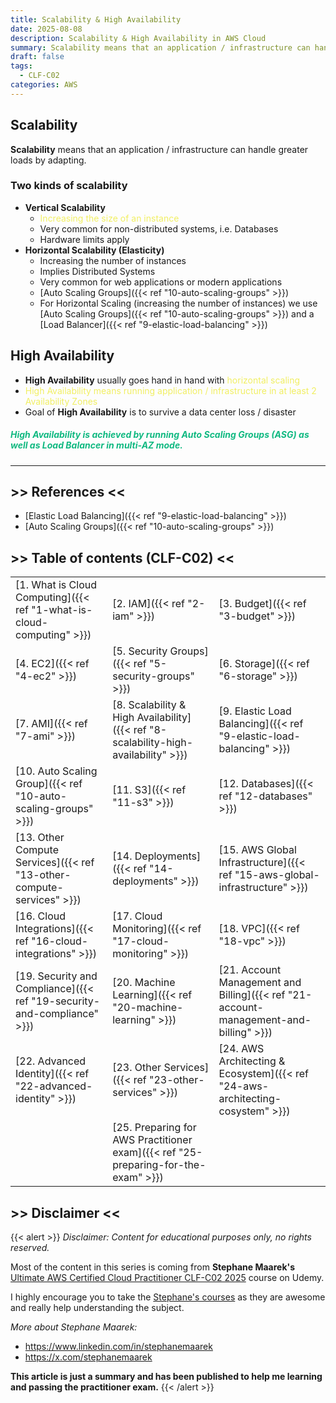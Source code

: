 ```yaml
---
title: Scalability & High Availability
date: 2025-08-08
description: Scalability & High Availability in AWS Cloud
summary: Scalability means that an application / infrastructure can handle greater loads by adapting...
draft: false
tags:
  - CLF-C02
categories: AWS
---
```

## Scalability

**Scalability** means that an application / infrastructure can handle greater loads by adapting.
### Two kinds of scalability

- **Vertical Scalability**
	- <font color=#f1ef63>Increasing the size of an instance</font>
	- Very common for non-distributed systems, i.e. Databases
	- Hardware limits apply
- **Horizontal Scalability (Elasticity)**
	- Increasing the number of instances
	- Implies Distributed Systems
	- Very common for web applications or modern applications
	- [Auto Scaling Groups]({{< ref "10-auto-scaling-groups" >}})
	- For Horizontal Scaling (increasing the number of instances) we use [Auto Scaling Groups]({{< ref "10-auto-scaling-groups" >}}) and a [Load Balancer]({{< ref "9-elastic-load-balancing" >}})
## High Availability

- **High Availability** usually goes hand in hand with <font color=#f1ef63>horizontal scaling</font>
- <font color=#f1ef63>High Availability means running application / infrastructure in at least 2 Availability Zones</font>
- Goal of **High Availability** is to survive a data center loss / disaster
##### <font color=#10b981>High Availability is achieved by running Auto Scaling Groups (ASG) as well as Load Balancer in multi-AZ mode.</font>

---
## >> References <<

- [Elastic Load Balancing]({{< ref "9-elastic-load-balancing" >}})
- [Auto Scaling Groups]({{< ref "10-auto-scaling-groups" >}})
## >> Table of contents (CLF-C02) <<

|                                                                         |                                                                                     |                                                                                       |
| ----------------------------------------------------------------------- | ----------------------------------------------------------------------------------- | ------------------------------------------------------------------------------------- |
| [1. What is Cloud Computing]({{< ref "1-what-is-cloud-computing" >}})   | [2. IAM]({{< ref "2-iam" >}})                                                       | [3. Budget]({{< ref "3-budget" >}})                                                   |
| [4. EC2]({{< ref "4-ec2" >}})                                           | [5. Security Groups]({{< ref "5-security-groups" >}})                               | [6. Storage]({{< ref "6-storage" >}})                                                 |
| [7. AMI]({{< ref "7-ami" >}})                                           | [8. Scalability & High Availability]({{< ref "8-scalability-high-availability" >}}) | [9. Elastic Load Balancing]({{< ref "9-elastic-load-balancing" >}})                   |
| [10. Auto Scaling Group]({{< ref "10-auto-scaling-groups" >}})          | [11. S3]({{< ref "11-s3" >}})                                                       | [12. Databases]({{< ref "12-databases" >}})                                           |
| [13. Other Compute Services]({{< ref "13-other-compute-services" >}})   | [14. Deployments]({{< ref "14-deployments" >}})                                     | [15. AWS Global Infrastructure]({{< ref "15-aws-global-infrastructure" >}})           |
| [16. Cloud Integrations]({{< ref "16-cloud-integrations" >}})           | [17. Cloud Monitoring]({{< ref "17-cloud-monitoring" >}})                           | [18. VPC]({{< ref "18-vpc" >}})                                                       |
| [19. Security and Compliance]({{< ref "19-security-and-compliance" >}}) | [20. Machine Learning]({{< ref "20-machine-learning" >}})                           | [21. Account Management and Billing]({{< ref "21-account-management-and-billing" >}}) |
| [22. Advanced Identity]({{< ref "22-advanced-identity" >}})             | [23. Other Services]({{< ref "23-other-services" >}})                               | [24. AWS Architecting & Ecosystem]({{< ref "24-aws-architecting-cosystem" >}})        |
|                                                                         | [25. Preparing for AWS Practitioner exam]({{< ref "25-preparing-for-the-exam" >}})  |                                                                                       |
## >> Disclaimer <<

{{< alert >}}
_Disclaimer: Content for educational purposes only, no rights reserved._

Most of the content in this series is coming from **Stephane Maarek's** [Ultimate AWS Certified Cloud Practitioner CLF-C02 2025](https://www.udemy.com/course/aws-certified-cloud-practitioner-new/) course on Udemy.

I highly encourage you to take the [Stephane's courses](https://www.udemy.com/user/stephane-maarek/) as they are awesome and really help understanding the subject.

_More about Stephane Maarek:_

- https://www.linkedin.com/in/stephanemaarek
- https://x.com/stephanemaarek

**This article is just a summary and has been published to help me learning and passing the practitioner exam.**
{{< /alert >}}